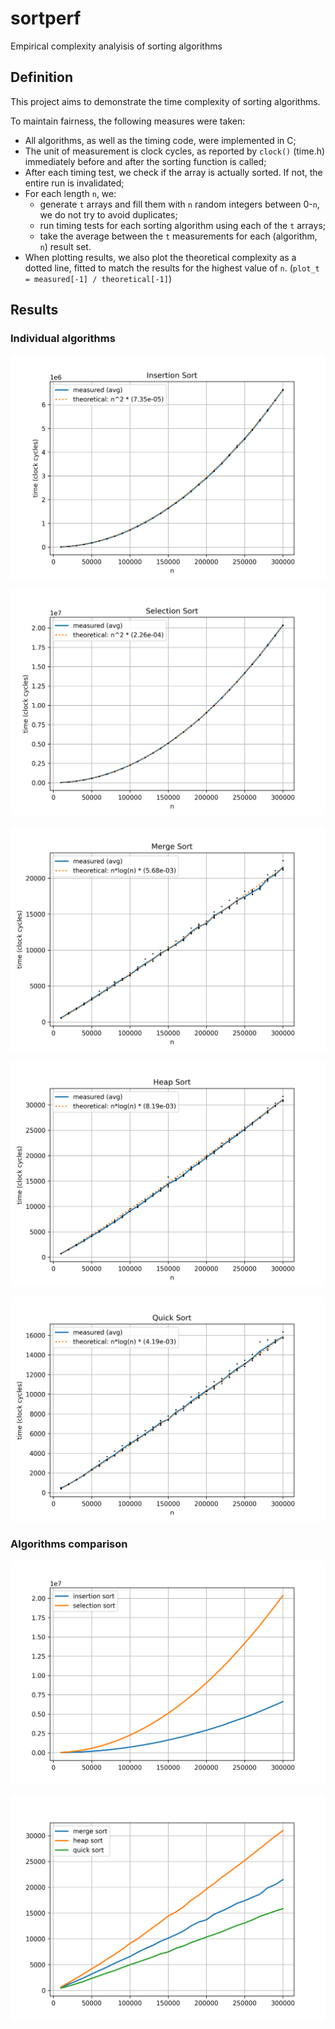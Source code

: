 # sortperf

Empirical complexity analyisis of sorting algorithms

## Definition

This project aims to demonstrate the time complexity of sorting algorithms.

To maintain fairness, the following measures were taken:

- All algorithms, as well as the timing code, were implemented in C;
- The unit of measurement is clock cycles, as reported by `clock()` (time.h) immediately before and after the sorting function is called;
- After each timing test, we check if the array is actually sorted. If not, the entire run is invalidated;
- For each length `n`, we:
  - generate `t` arrays and fill them with `n` random integers between 0-`n`, we do not try to avoid duplicates;
  - run timing tests for each sorting algorithm using each of the `t` arrays;
  - take the average between the `t` measurements for each (algorithm, `n`) result set.
- When plotting results, we also plot the theoretical complexity as a dotted line, fitted to match the results for the highest value of `n`. (`plot_t = measured[-1] / theoretical[-1]`)

## Results

### Individual algorithms

![Insertion Sort Results](out/insertion.png)

![Selection Sort Results](out/selection.png)

![Merge Sort Results](out/merge.png)

![Heap Sort Results](out/heap.png)

![Quick Sort Results](out/quick.png)

### Algorithms comparison

![Quadratic Algorithms](out/quadratic.png)

![Logarithmic Algorithms](out/nlogn.png)
